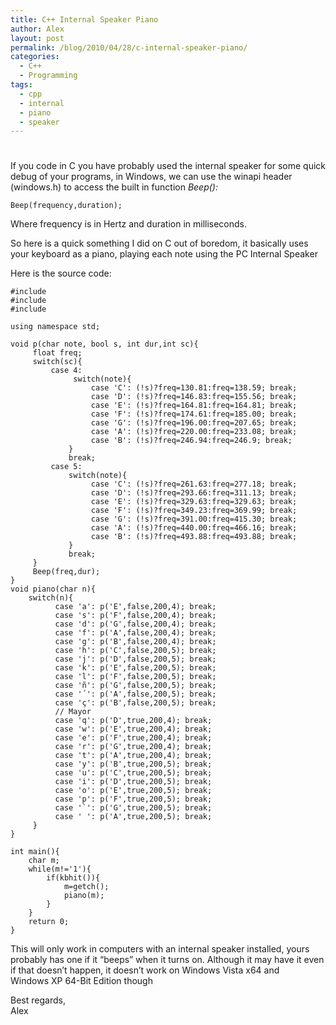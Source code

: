 ```yaml
---
title: C++ Internal Speaker Piano
author: Alex
layout: post
permalink: /blog/2010/04/28/c-internal-speaker-piano/
categories:
  - C++
  - Programming
tags:
  - cpp
  - internal
  - piano
  - speaker
---
```

# 

If you code in C you have probably used the internal speaker for some quick debug of your programs, in Windows, we can use the winapi header (windows.h) to access the built in function *Beep():*

    Beep(frequency,duration);

Where frequency is in Hertz and duration in milliseconds.

So here is a quick something I did on C out of boredom, it basically uses your keyboard as a piano, playing each note using the PC Internal Speaker

Here is the source code:

    #include
    #include 
    #include 
    
    using namespace std;
    
    void p(char note, bool s, int dur,int sc){
         float freq;
         switch(sc){
             case 4:
                  switch(note){
                      case 'C': (!s)?freq=130.81:freq=138.59; break;
                      case 'D': (!s)?freq=146.83:freq=155.56; break;
                      case 'E': (!s)?freq=164.81:freq=164.81; break;
                      case 'F': (!s)?freq=174.61:freq=185.00; break;
                      case 'G': (!s)?freq=196.00:freq=207.65; break;
                      case 'A': (!s)?freq=220.00:freq=233.08; break;
                      case 'B': (!s)?freq=246.94:freq=246.9; break;
                 }
                 break;
             case 5:
                 switch(note){
                      case 'C': (!s)?freq=261.63:freq=277.18; break;
                      case 'D': (!s)?freq=293.66:freq=311.13; break;
                      case 'E': (!s)?freq=329.63:freq=329.63; break;
                      case 'F': (!s)?freq=349.23:freq=369.99; break;
                      case 'G': (!s)?freq=391.00:freq=415.30; break;
                      case 'A': (!s)?freq=440.00:freq=466.16; break;
                      case 'B': (!s)?freq=493.88:freq=493.88; break;
                 }
                 break;
         }
         Beep(freq,dur);   
    }
    void piano(char n){
        switch(n){
              case 'a': p('E',false,200,4); break;
              case 's': p('F',false,200,4); break;
              case 'd': p('G',false,200,4); break;
              case 'f': p('A',false,200,4); break;
              case 'g': p('B',false,200,4); break;
              case 'h': p('C',false,200,5); break;
              case 'j': p('D',false,200,5); break;
              case 'k': p('E',false,200,5); break;
              case 'l': p('F',false,200,5); break;
              case 'ñ': p('G',false,200,5); break;
              case '´': p('A',false,200,5); break;
              case 'ç': p('B',false,200,5); break;
              // Mayor
              case 'q': p('D',true,200,4); break;
              case 'w': p('E',true,200,4); break;
              case 'e': p('F',true,200,4); break;
              case 'r': p('G',true,200,4); break;
              case 't': p('A',true,200,4); break;
              case 'y': p('B',true,200,5); break;
              case 'u': p('C',true,200,5); break;
              case 'i': p('D',true,200,5); break;
              case 'o': p('E',true,200,5); break;
              case 'p': p('F',true,200,5); break;
              case '`': p('G',true,200,5); break;
              case ' ': p('A',true,200,5); break;
         }
    }
    
    int main(){
        char m;
        while(m!='1'){
            if(kbhit()){
                m=getch();
                piano(m);
            }
        }
        return 0;
    }

This will only work in computers with an internal speaker installed, yours probably has one if it “beeps” when it turns on. Although it may have it even if that doesn’t happen, it doesn’t work on Windows Vista x64 and Windows XP 64-Bit Edition though

Best regards,  
Alex